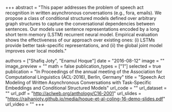 +++
abstract = "This paper addresses the problem of speech act recognition in written asynchronous conversations (e.g., fora, emails). We propose a class of conditional structured models defined over arbitrary graph structures to capture the conversational dependencies between sentences. Our models use sentence representations encoded by a long short term memory (LSTM) recurrent neural model. Empirical evaluation shows the effectiveness of our approach over existing ones: (i) LSTMs provide better task-specific representations, and (ii) the global joint model improves over local models." 

authors = ["Shafiq Joty", "Enamul Hoque"]
date = "2016-08-12"
image = ""
image_preview = ""
math = false
publication_types = ["1"]
selected = true
publication = "In Proceedings of the annual meeting of the Association for Computational Linguistics (ACL-2016), Berlin, Germany"
title = "Speech Act Modeling of Written Asynchronous Conversations with Task-Specific Embeddings and Conditional Structured Models"
url_code = ""
url_dataset = ""
url_pdf = "http://aclweb.org/anthology/C16-2001"
url_slides = "https://raihanjoty.github.io/media/hoque-et-al-coling-16-demo-slides.pdf"
url_video = ""
+++


